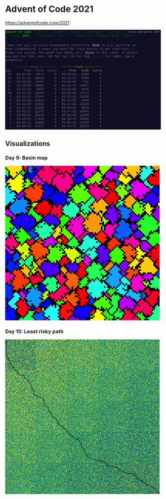 # Advent of Code 2021

https://adventofcode.com/2021

![](screenshot.png)


## Visualizations

### Day 9: Basin map
![](visualization/map09.png)

### Day 15: Least risky path
![](visualization/map15.png)
